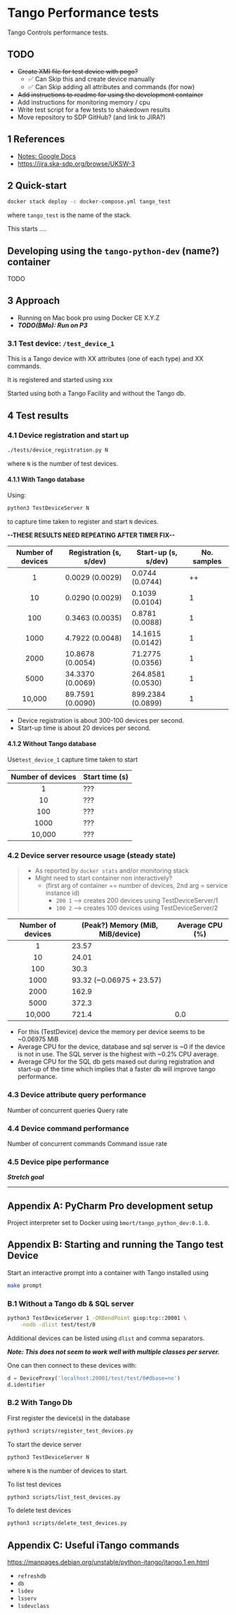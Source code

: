 # Tango Performance tests

Tango Controls performance tests.

## TODO

- ~~Create XMI file for test device with pogo?~~
  - ✅ Can Skip this and create device manually
  - ✅ Can Skip adding all attributes and commands (for now)
- ~~Add instructions to readme for using the development container~~
- Add instructions for monitoring memory / cpu
- Write test script for a few tests to shakedown results
- Move repository to SDP GitHub? (and link to JIRA?)

## 1  References

- [Notes: Google Docs](https://docs.google.com/document/d/1XxoDWZd827XyeOOD8qlFXDuOWoWfx0tw3OsX9iRbSU4)
- <https://jira.ska-sdp.org/browse/UKSW-3>

## 2  Quick-start

```bash
docker stack deploy -c docker-compose.yml tango_test
```

where `tango_test` is the name of the stack.

This starts ....

## Developing using the `tango-python-dev` (name?) container

TODO

## 3  Approach

- Running on Mac book pro using Docker CE X.Y.Z
- ***TODO(BMo): Run on P3***

### 3.1 Test device: `/test_device_1`

This is a Tango device with XX attributes (one of each type) and XX commands.

It is registered and started using xxx

Started using both a Tango Facility and without the Tango db.

## 4  Test results

### 4.1  Device registration and start up

```bash
./tests/device_registration.py N
```

where `N` is the number of test devices.


#### 4.1.1  With Tango database

Using:

```bash
python3 TestDeviceServer N
```

to capture time taken to register and start `N` devices.

**--THESE RESULTS NEED REPEATING AFTER TIMER FIX--**

| Number of devices | Registration (s, s/dev) | Start-up (s, s/dev) | No. samples |
|:-:                |---                      |---                  |--- |
| 1                 |  0.0029 (0.0029)        |   0.0744 (0.0744)   |++  |
| 10                |  0.0290 (0.0029)        |   0.1039 (0.0104)   |1  |
| 100               |  0.3463 (0.0035)        |   0.8781 (0.0088)   |1  |
| 1000              |  4.7922 (0.0048)        |  14.1615 (0.0142)   |1  |
| 2000              | 10.8678 (0.0054)        |  71.2775 (0.0356)   |1  |
| 5000              | 34.3370 (0.0069)        | 264.8581 (0.0530)   |1  |
| 10,000            | 89.7591 (0.0090)        | 899.2384 (0.0899)   |1  |

- Device registration is about 300-100 devices per second.
- Start-up time is about 20 devices per second.

#### 4.1.2  Without Tango database

Use`test_device_1` capture time taken to start

| Number of devices | Start time (s) |
|:-:                |---             |
| 1                 | ???            |
| 10                | ???            |
| 100               | ???            |
| 1000              | ???            |
| 10,000            | ???            |

### 4.2  Device server resource usage (steady state)

> - As reported by `docker stats` and/or monitoring stack
> - Might need to start container non interactively?
>    - (first arg of container == number of devices, 2nd arg = service instance id)
>      - `200 1` --> creates 200 devices using TestDeviceServer/1
>      - `100 2` --> creates 100 devices using TestDeviceServer/2

| Number of devices | (Peak?) Memory (MiB, MiB/device)   | Average CPU (%) |
|:-:                |---                                 | ---             |
| 1                 | 23.57                              |                 |
| 10                | 24.01                              |                 |
| 100               | 30.3                               |                 |
| 1000              | 93.32 (~0.06975 + 23.57)           |                 |
| 2000              | 162.9                              |                 |
| 5000              | 372.3                              |                 |
| 10,000            | 721.4                              | 0.0             |

- For this (TestDevice) device the memory per device seems to be ~0.06975 MiB
- Average CPU for the device, database and sql server is ~0 if the device
  is not in use. The SQL server is the highest with ~0.2% CPU average.
- Average CPU for the SQL db gets maxed out during registration and start-up
of the time which implies that a faster db will improve tango performance.

### 4.3  Device attribute query performance

Number of concurrent queries
Query rate

### 4.4  Device command performance

Number of concurrent commands
Command issue rate

### 4.5  Device pipe performance

***Stretch goal***

----

## Appendix A: PyCharm Pro development setup

Project interpreter set to Docker using `bmort/tango_python_dev:0.1.0`.

## Appendix B: Starting and running the Tango test Device

Start an interactive prompt into a container with Tango installed using

```bash
make prompt
```

### B.1  Without a Tango db & SQL server

```bash
python3 TestDeviceServer 1 -ORBendPoint giop:tcp::20001 \
    -nodb -dlist test/test/0
```

Additional devices can be listed using `dlist` and comma separators.

***Note: This does not seem to work well with multiple classes per server.***

One can then connect to these devices with:

```python
d = DeviceProxy('localhost:20001/test/test/0#dbase=no')
d.identifier
```

### B.2  With Tango Db

First register the device(s) in the database

```bash
python3 scripts/register_test_devices.py
```

To start the device server

```bash
python3 TestDeviceServer N
```

where `N` is the number of devices to start.

To list test devices

```bash
python3 scripts/list_test_devices.py
```

To delete test devices

```bash
python3 scripts/delete_test_devices.py
```


## Appendix C: Useful iTango commands

<https://manpages.debian.org/unstable/python-itango/itango.1.en.html>

- `refreshdb`
- `db`
- `lsdev`
- `lsserv`
- `lsdevclass`

